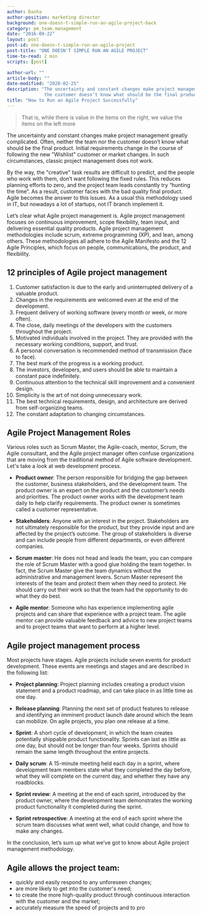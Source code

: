 ```yaml
---
author: Dasha
author-position: marketing director
background: one-doesn-t-simple-run-an-agile-project-back
category: pm_team_management
date: "2016-09-22"
layout: post
post-id: one-doesn-t-simple-run-an-agile-project
post-title: "ONE DOESN'T SIMPLE RUN AN AGILE PROJECT"
time-to-read: 2 min
scripts: [post]

author-url: ""
article-body: ""
date-modified: "2020-02-25"
description: "The uncertainty and constant changes make project management greatly complicated. Often, neither the team nor
              the customer doesn’t know what should be the final product"
title: "How to Run an Agile Project Successfully"
---
```


> That is, while there is value in the items on the right, we value the items on the left more

The uncertainty and constant changes make project management greatly complicated. Often, neither the team nor the customer doesn’t know what should be the final product. Initial requirements change in the course of following the new "Wishlist" customer or market changes. In such circumstances, classic project management does not work.

By the way, the "creative" task results are difficult to predict, and the people who work with them, don’t want following the fixed rules. This reduces planning efforts to zero, and the project team leads constantly try “hunting the time”. As a result, customer faces with the bad quality final product.
Agile becomes the answer to this issues. As a usual this methodology used in IT, but nowadays a lot of startups, not IT branch implement it.

Let’s clear what Agile project management is. Agile project management focuses on continuous improvement, scope flexibility, team input, and delivering essential quality products. Agile project management methodologies include scrum, extreme programming (XP), and lean, among others. These methodologies all adhere to the Agile Manifesto and the 12 Agile Principles, which focus on people, communications, the product, and flexibility.

## 12 principles of Agile project management

1. Customer satisfaction is due to the early and uninterrupted delivery of a valuable product.
2. Changes in the requirements are welcomed even at the end of the development.
3. Frequent delivery of working software (every month or week, or more often).
4. The close, daily meetings of the developers with the customers throughout the project.
5. Motivated individuals involved in the project.  They are provided with the necessary working conditions, support, and trust.
6. A personal conversation is recommended method of transmission (face to face).
7. The best mark of the progress is a working product.
8. The investors, developers, and users should be able to maintain a constant pace indefinitely.
9. Continuous attention to the technical skill improvement and a convenient design.
10. Simplicity is the art of not doing unnecessary work.
11. The best technical requirements, design, and architecture are derived from self-organizing teams.
12. The constant adaptation to changing circumstances.

## Agile Project Management Roles

Various roles such as Scrum Master, the Agile-coach, mentor, Scrum, the Agile consultant, and  the Agile project manager often confuse organizations that are moving from the traditional method of Agile software development. Let's take a look at web development process.

* **Product owner**: The person responsible for bridging the gap between the customer, business stakeholders, and the development team. The product owner is an expert on the product and the customer’s needs and priorities. The product owner works with the development team daily to help clarify requirements. The product owner is sometimes called a customer representative.

* **Stakeholders**: Anyone with an interest in the project. Stakeholders are not ultimately responsible for the product, but they provide input and are affected by the project’s outcome. The group of stakeholders is diverse and can include people from different departments, or even different companies.

* **Scrum master**: He does not head and leads the team, you can compare the role of Scrum Master with a good glue holding the team together. In fact, the Scrum Master give the team dynamics without the administrative and management levers. Scrum Master represent the interests of the team and protect them when they need to protect. He should carry out their work so that the team had the opportunity to do what they do best. 

* **Agile mentor**: Someone who has experience implementing agile projects and can share that experience with a project team. The agile mentor can provide valuable feedback and advice to new project teams and to project teams that want to perform at a higher level.

## Agile project management process

Most projects have stages. Agile projects include seven events for product development. These events are meetings and stages and are described in the following list:

* **Project planning**: Project planning includes creating a product vision statement and a product roadmap, and can take place in as little time as one day.

* **Release planning**: Planning the next set of product features to release and identifying an imminent product launch date around which the team can mobilize. On agile projects, you plan one release at a time.

* **Sprint**: A short cycle of development, in which the team creates potentially shippable product functionality. Sprints can last as little as one day, but should not be longer than four weeks. Sprints should remain the same length throughout the entire projects.

* **Daily scrum**: A 15-minute meeting held each day in a sprint, where development team members state what they completed the day before, what they will complete on the current day, and whether they have any roadblocks.

* **Sprint review**: A meeting at the end of each sprint, introduced by the product owner, where the development team demonstrates the working product functionality it completed during the sprint.

* **Sprint retrospective**: A meeting at the end of each sprint where the scrum team discusses what went well, what could change, and how to make any changes.

In the conclusion, let’s sum up what we’ve got to know about Agile project management methodology.

## Agile allows the project team:

* quickly and easily respond to any unforeseen changes;
* are more likely to get into the customer's need;
* to create the more high-quality product through continuous interaction with the customer and the market;
* accurately measure the speed of projects and to pro
